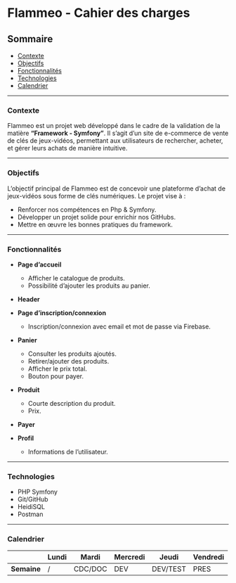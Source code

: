 # Flammeo - Cahier des charges

## Sommaire 
- [Contexte](#contexte)
- [Objectifs](#objectifs)
- [Fonctionnalités](#fonctionnalités)
- [Technologies](#technologies)
- [Calendrier](#calendrier)

---

### Contexte 
Flammeo est un projet web développé dans le cadre de la validation de la matière **“Framework - Symfony”**. Il s’agit d’un site de e-commerce de vente de clés de jeux-vidéos, permettant aux utilisateurs de rechercher, acheter, et gérer leurs achats de manière intuitive.

---

### Objectifs 
L’objectif principal de Flammeo est de concevoir une plateforme d’achat de jeux-vidéos sous forme de clés numériques. Le projet vise à :
- Renforcer nos compétences en Php & Symfony.
- Développer un projet solide pour enrichir nos GitHubs.
- Mettre en œuvre les bonnes pratiques du framework.

---

### Fonctionnalités

- **Page d’accueil**
  - Afficher le catalogue de produits.
  - Possibilité d’ajouter les produits au panier.

- **Header**

- **Page d’inscription/connexion**
  - Inscription/connexion avec email et mot de passe via Firebase.

- **Panier**
  - Consulter les produits ajoutés.
  - Retirer/ajouter des produits.
  - Afficher le prix total.
  - Bouton pour payer.

- **Produit**
  - Courte description du produit.
  - Prix.

- **Payer**

- **Profil**
  - Informations de l’utilisateur.

---

### Technologies

- PHP Symfony
- Git/GitHub
- HeidiSQL
- Postman

---

### Calendrier

|        | Lundi | Mardi   | Mercredi | Jeudi    | Vendredi |
|--------|---|---------|---------|----------|----------|
| **Semaine** | / | CDC/DOC | DEV | DEV/TEST | PRES     |
